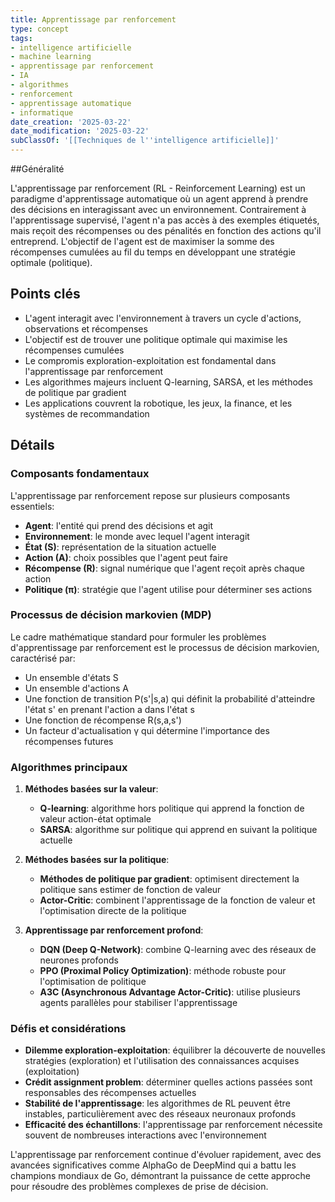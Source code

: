 ```yaml
---
title: Apprentissage par renforcement
type: concept
tags:
- intelligence artificielle
- machine learning
- apprentissage par renforcement
- IA
- algorithmes
- renforcement
- apprentissage automatique
- informatique
date_creation: '2025-03-22'
date_modification: '2025-03-22'
subClassOf: '[[Techniques de l''intelligence artificielle]]'
---
```

##Généralité

L'apprentissage par renforcement (RL - Reinforcement Learning) est un paradigme d'apprentissage automatique où un agent apprend à prendre des décisions en interagissant avec un environnement. Contrairement à l'apprentissage supervisé, l'agent n'a pas accès à des exemples étiquetés, mais reçoit des récompenses ou des pénalités en fonction des actions qu'il entreprend. L'objectif de l'agent est de maximiser la somme des récompenses cumulées au fil du temps en développant une stratégie optimale (politique).

## Points clés

- L'agent interagit avec l'environnement à travers un cycle d'actions, observations et récompenses
- L'objectif est de trouver une politique optimale qui maximise les récompenses cumulées
- Le compromis exploration-exploitation est fondamental dans l'apprentissage par renforcement
- Les algorithmes majeurs incluent Q-learning, SARSA, et les méthodes de politique par gradient
- Les applications couvrent la robotique, les jeux, la finance, et les systèmes de recommandation

## Détails

### Composants fondamentaux

L'apprentissage par renforcement repose sur plusieurs composants essentiels:
- **Agent**: l'entité qui prend des décisions et agit
- **Environnement**: le monde avec lequel l'agent interagit
- **État (S)**: représentation de la situation actuelle
- **Action (A)**: choix possibles que l'agent peut faire
- **Récompense (R)**: signal numérique que l'agent reçoit après chaque action
- **Politique (π)**: stratégie que l'agent utilise pour déterminer ses actions

### Processus de décision markovien (MDP)

Le cadre mathématique standard pour formuler les problèmes d'apprentissage par renforcement est le processus de décision markovien, caractérisé par:
- Un ensemble d'états S
- Un ensemble d'actions A
- Une fonction de transition P(s'|s,a) qui définit la probabilité d'atteindre l'état s' en prenant l'action a dans l'état s
- Une fonction de récompense R(s,a,s')
- Un facteur d'actualisation γ qui détermine l'importance des récompenses futures

### Algorithmes principaux

1. **Méthodes basées sur la valeur**:
   - **Q-learning**: algorithme hors politique qui apprend la fonction de valeur action-état optimale
   - **SARSA**: algorithme sur politique qui apprend en suivant la politique actuelle

2. **Méthodes basées sur la politique**:
   - **Méthodes de politique par gradient**: optimisent directement la politique sans estimer de fonction de valeur
   - **Actor-Critic**: combinent l'apprentissage de la fonction de valeur et l'optimisation directe de la politique

3. **Apprentissage par renforcement profond**:
   - **DQN (Deep Q-Network)**: combine Q-learning avec des réseaux de neurones profonds
   - **PPO (Proximal Policy Optimization)**: méthode robuste pour l'optimisation de politique
   - **A3C (Asynchronous Advantage Actor-Critic)**: utilise plusieurs agents parallèles pour stabiliser l'apprentissage

### Défis et considérations

- **Dilemme exploration-exploitation**: équilibrer la découverte de nouvelles stratégies (exploration) et l'utilisation des connaissances acquises (exploitation)
- **Crédit assignment problem**: déterminer quelles actions passées sont responsables des récompenses actuelles
- **Stabilité de l'apprentissage**: les algorithmes de RL peuvent être instables, particulièrement avec des réseaux neuronaux profonds
- **Efficacité des échantillons**: l'apprentissage par renforcement nécessite souvent de nombreuses interactions avec l'environnement

L'apprentissage par renforcement continue d'évoluer rapidement, avec des avancées significatives comme AlphaGo de DeepMind qui a battu les champions mondiaux de Go, démontrant la puissance de cette approche pour résoudre des problèmes complexes de prise de décision.
